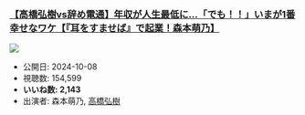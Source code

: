 ### [【高橋弘樹vs辞め電通】年収が人生最低に…「でも！！」いまが1番幸せなワケ【『耳をすませば』で起業！森本萌乃】](https://www.youtube.com/watch?v=vO_kKj2e5Gg)
[![](https://img.youtube.com/vi/vO_kKj2e5Gg/sddefault.jpg)](https://www.youtube.com/watch?v=vO_kKj2e5Gg)
-   公開日: 2024-10-08
-   視聴数: 154,599
-   **いいね数: 2,143**
-   出演者: 森本萌乃, [高橋弘樹](/rehacq_fan/people/高橋弘樹 "wikilink")
